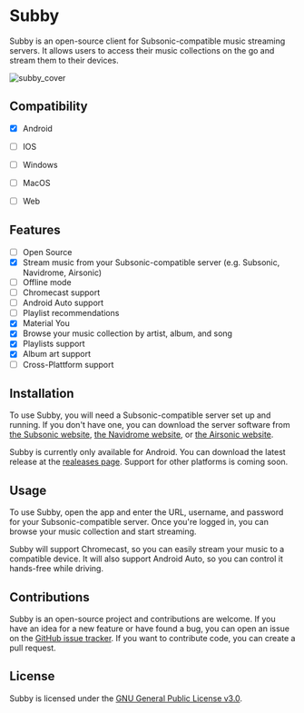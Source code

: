 # Subby

Subby is an open-source client for Subsonic-compatible music streaming servers. It allows users to access their music collections on the go and stream them to their devices.

![subby_cover](https://user-images.githubusercontent.com/76005215/209428519-8373a15b-65ac-4fe6-aff7-bffa4ec8dff1.png)

## Compatibility
- [x] Android
- [ ] IOS
- [ ] Windows
- [ ] MacOS
- [ ] Web


## Features

- [ ] Open Source
- [x] Stream music from your Subsonic-compatible server (e.g. Subsonic, Navidrome, Airsonic)
- [ ] Offline mode
- [ ] Chromecast support
- [ ] Android Auto support
- [ ] Playlist recommendations
- [x] Material You
- [x] Browse your music collection by artist, album, and song
- [x] Playlists support
- [x] Album art support
- [ ] Cross-Plattform support

## Installation

To use Subby, you will need a Subsonic-compatible server set up and running. If you don't have one, you can download the server software from [the Subsonic website](https://subsonic.org/), [the Navidrome website](https://www.navidrome.org/), or [the Airsonic website](https://airsonic.github.io/).

Subby is currently only available for Android. You can download the latest release at the [realeases page](https://github.com/A-Emile/subby/releases). Support for other platforms is coming soon.

## Usage

To use Subby, open the app and enter the URL, username, and password for your Subsonic-compatible server. Once you're logged in, you can browse your music collection and start streaming.

Subby will support Chromecast, so you can easily stream your music to a compatible device. It will also support Android Auto, so you can control it hands-free while driving.

## Contributions

Subby is an open-source project and contributions are welcome. If you have an idea for a new feature or have found a bug, you can open an issue on the [GitHub issue tracker](https://github.com/your-username/subby/issues). If you want to contribute code, you can create a pull request.

## License

Subby is licensed under the [GNU General Public License v3.0](https://github.com/A-Emile/subby/blob/master/LICENSE).
